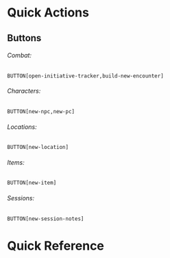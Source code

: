# Quick Actions
## Buttons
###### Combat: 
`BUTTON[open-initiative-tracker,build-new-encounter]`

###### Characters: 
`BUTTON[new-npc,new-pc]`

###### Locations: 
`BUTTON[new-location]`

###### Items: 
`BUTTON[new-item]`

###### Sessions: 
`BUTTON[new-session-notes]` 

# Quick Reference
